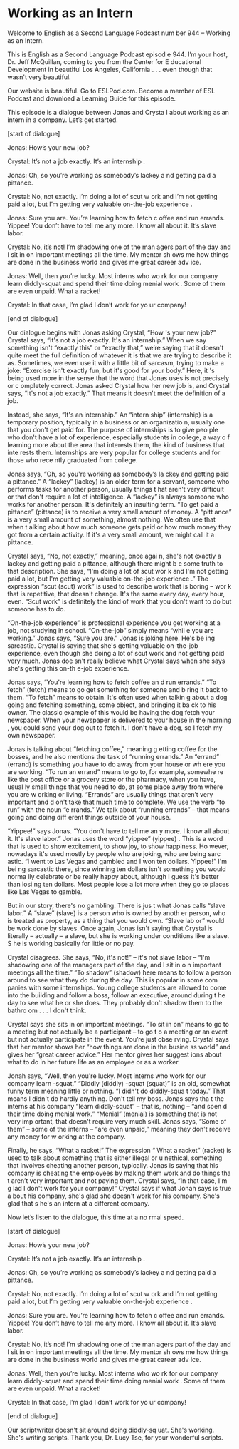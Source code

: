 # Working as an Intern

Welcome to English as a Second Language Podcast num ber 944 – Working as an Intern.

This is English as a Second Language Podcast episod e 944. I’m your host, Dr. Jeff McQuillan, coming to you from the Center for E ducational Development in beautiful Los Angeles, California . . . even though  that wasn't very beautiful.

Our website is beautiful. Go to ESLPod.com. Become a member of ESL Podcast and download a Learning Guide for this episode.

This episode is a dialogue between Jonas and Crysta l about working as an intern in a company. Let’s get started.

[start of dialogue]

Jonas: How’s your new job?

Crystal: It’s not a job exactly. It’s an internship .

Jonas: Oh, so you’re working as somebody’s lackey a nd getting paid a pittance.

Crystal: No, not exactly. I’m doing a lot of scut w ork and I’m not getting paid a lot, but I’m getting very valuable on-the-job experience .

Jonas: Sure you are. You’re learning how to fetch c offee and run errands. Yippee! You don’t have to tell me any more. I know all about it. It’s slave labor.

Crystal: No, it’s not! I’m shadowing one of the man agers part of the day and I sit in on important meetings all the time. My mentor sh ows me how things are done in the business world and gives me great career adv ice.

Jonas: Well, then you’re lucky. Most interns who wo rk for our company learn diddly-squat and spend their time doing menial work . Some of them are even unpaid. What a racket!

Crystal: In that case, I’m glad I don’t work for yo ur  company!

[end of dialogue]

Our dialogue begins with Jonas asking Crystal, “How 's your new job?” Crystal says, “It's not a job exactly. It's an internship.”  When we say something isn't “exactly this” or “exactly that,” we’re saying that  it doesn't quite meet the full definition of whatever it is that we are trying to describe it as. Sometimes, we even use it with a little bit of sarcasm, trying to  make a joke: “Exercise isn't exactly fun, but it's good for your body.” Here, it 's being used more in the sense that the word that Jonas uses is not precisely or c ompletely correct. Jonas asked Crystal how her new job is, and Crystal says, “It's  not a job exactly.” That means it doesn't meet the definition of a job.

Instead, she says, “It's an internship.” An “intern ship” (internship) is a temporary position, typically in a business or an organizatio n, usually one that you don't get paid for. The purpose of internships is to give peo ple who don't have a lot of experience, especially students in college, a way o f learning more about the area that interests them, the kind of business that inte rests them. Internships are very popular for college students and for those who rece ntly graduated from college.

Jonas says, “Oh, so you're working as somebody’s la ckey and getting paid a pittance.” A “lackey” (lackey) is an older term for  a servant, someone who performs tasks for another person, usually things t hat aren’t very difficult or that don't require a lot of intelligence. A “lackey” is always someone who works for another person. It's definitely an insulting term. “To get paid a pittance” (pittance) is to receive a very small amount of money. A “pitt ance” is a very small amount of something, almost nothing. We often use that when t alking about how much someone gets paid or how much money they got from a  certain activity. If it's a very small amount, we might call it a pittance.

Crystal says, “No, not exactly,” meaning, once agai n, she's not exactly a lackey and getting paid a pittance, although there might b e some truth to that description. She says, “I'm doing a lot of scut wor k and I'm not getting paid a lot, but I'm getting very valuable on-the-job experience .” The expression “scut (scut) work” is used to describe work that is boring – wor k that is repetitive, that doesn't change. It's the same every day, every hour, even. “Scut work” is definitely the kind of work that you don't want to do but someone has to do.

“On-the-job experience” is professional experience you get working at a job, not studying in school. “On-the-job” simply means “whil e you are working.” Jonas says, “Sure you are.” Jonas is joking here. He's be ing sarcastic. Crystal is saying that she's getting valuable on-the-job experience, even though she doing a lot of scut work and not getting paid very much. Jonas doe sn't really believe what Crystal says when she says she's getting this on-th e-job experience.

Jonas says, “You're learning how to fetch coffee an d run errands.” “To fetch” (fetch) means to go get something for someone and b ring it back to them. “To fetch” means to obtain. It's often used when talkin g about a dog going and fetching something, some object, and bringing it ba ck to his owner. The classic example of this would be having the dog fetch your newspaper. When your newspaper is delivered to your house in the morning , you could send your dog out to fetch it. I don't have a dog, so I fetch my own newspaper.

Jonas is talking about “fetching coffee,” meaning g etting coffee for the bosses, and he also mentions the task of “running errands.”  An “errand” (errand) is something you have to do away from your house or wh ere you are working. “To run an errand” means to go to, for example, somewhe re like the post office or a grocery store or the pharmacy, when you have, usual ly small things that you need to do, at some place away from where you are w orking or living. “Errands” are usually things that aren’t very important and d on't take that much time to complete. We use the verb “to run” with the noun “e rrands.” We talk about “running errands” – that means going and doing diff erent things outside of your house.

“Yippee!” says Jonas. “You don't have to tell me an y more. I know all about it. It's slave labor.” Jonas uses the word “yippee” (yippee) . This is a word that is used to show excitement, to show joy, to show happiness. Ho wever, nowadays it's used mostly by people who are joking, who are being sarc astic. “I went to Las Vegas and gambled and I won ten dollars. Yippee!” I'm bei ng sarcastic there, since winning ten dollars isn't something you would norma lly celebrate or be really happy about, although I guess it's better than losi ng ten dollars. Most people lose a lot more when they go to places like Las Vegas to  gamble.

But in our story, there's no gambling. There is jus t what Jonas calls “slave labor.” A “slave” (slave) is a person who is owned by anoth er person, who is treated as property, as a thing that you would own. “Slave lab or” would be work done by slaves. Once again, Jonas isn't saying that Crystal  is literally – actually – a slave, but she is working under conditions like a slave. S he is working basically for little or no pay.

Crystal disagrees. She says, “No, it's not!” – it's  not slave labor – “I'm shadowing one of the managers part of the day, and I sit in o n important meetings all the time.” “To shadow” (shadow) here means to follow a person around to see what they do during the day. This is popular in some com panies with some internships. Young college students are allowed to come into the building and follow a boss, follow an executive, around during t he day to see what he or she does. They probably don't shadow them to the bathro om . . . I don't think.

 Crystal says she sits in on important meetings. “To  sit in on” means to go to a meeting but not actually be a participant – to go t o a meeting or an event but not actually participate in the event. You’re just obse rving. Crystal says that her mentor shows her “how things are done in the busine ss world” and gives her “great career advice.” Her mentor gives her suggest ions about what to do in her future life as an employee or as a worker.

Jonah says, “Well, then you're lucky. Most interns who work for our company learn -squat.” “Diddly (diddly) -squat (squat)” is an old, somewhat funny term meaning little or nothing. “I didn't do diddly-squa t today.” That means I didn't do hardly anything. Don't tell my boss. Jonas says tha t the interns at his company “learn diddly-squat” – that is, nothing – “and spen d their time doing menial work.” “Menial” (menial) is something that is not very imp ortant, that doesn't require very much skill. Jonas says, “Some of them” – some of the interns – “are even unpaid,” meaning they don't receive any money for w orking at the company.

Finally, he says, “What a racket!” The expression “ What a racket” (racket) is used to talk about something that is either illegal or u nethical, something that involves cheating another person, typically. Jonas is saying  that his company is cheating the employees by making them work and do things tha t aren’t very important and not paying them. Crystal says, “In that case, I'm g lad I don't work for your company!” Crystal says if what Jonah says is true a bout his company, she's glad she doesn't work for his company. She's glad that s he's an intern at a different company.

Now let’s listen to the dialogue, this time at a no rmal speed.

[start of dialogue]

Jonas: How’s your new job?

Crystal: It’s not a job exactly. It’s an internship .

Jonas: Oh, so you’re working as somebody’s lackey a nd getting paid a pittance.

Crystal: No, not exactly. I’m doing a lot of scut w ork and I’m not getting paid a lot, but I’m getting very valuable on-the-job experience .

Jonas: Sure you are. You’re learning how to fetch c offee and run errands. Yippee! You don’t have to tell me any more. I know all about it. It’s slave labor.

Crystal: No, it’s not! I’m shadowing one of the man agers part of the day and I sit in on important meetings all the time. My mentor sh ows me how things are done in the business world and gives me great career adv ice.

Jonas: Well, then you’re lucky. Most interns who wo rk for our company learn diddly-squat and spend their time doing menial work . Some of them are even unpaid. What a racket!

Crystal: In that case, I’m glad I don’t work for yo ur  company!

[end of dialogue]

Our scriptwriter doesn't sit around doing diddly-sq uat. She's working. She's writing scripts. Thank you, Dr. Lucy Tse, for your wonderful scripts.

